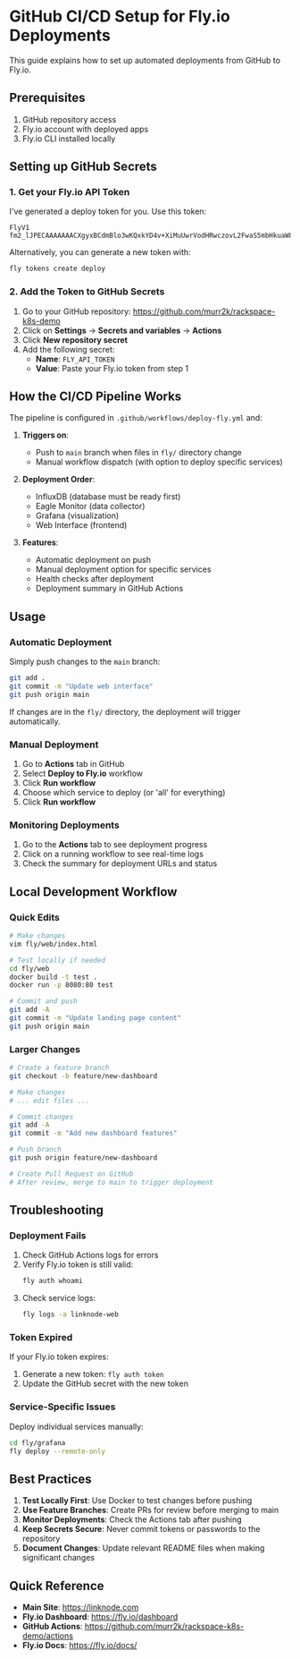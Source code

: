 # GitHub CI/CD Setup for Fly.io Deployments

This guide explains how to set up automated deployments from GitHub to Fly.io.

## Prerequisites

1. GitHub repository access
2. Fly.io account with deployed apps
3. Fly.io CLI installed locally

## Setting up GitHub Secrets

### 1. Get your Fly.io API Token

I've generated a deploy token for you. Use this token:
```
FlyV1 fm2_lJPECAAAAAAACXgyxBCdmBlo3wKQxkYD4v+XiMuUwrVodHRwczovL2FwaS5mbHkuaW8vdjGWAJLOABIpYR8Lk7lodHRwczovL2FwaS5mbHkuaW8vYWFhL3YxxDzAE6+vJHkj2lKRmK8UTIpjh0V5+OKPyWRG93kjqkcoB7jjo0sXnmPN2aa827s3F+Aoh4z7g2yntFy2d1LEToeNNJpiOe1lykxuoUsax/ZoFQSJzkTc0/9VFMlGony0vjerY1rkD9f/1SLjhJGmNWmdU3tlk7veT5T7OqpR3XTCI3Y6mSoAwu1pZ+c6Vg2SlAORgc4Ah6w/HwWRgqdidWlsZGVyH6J3Zx8BxCDa1NiG+ubiNfY09QfyBTg2vCUpZKHA5FP9/TDYYV1DRw==,fm2_lJPEToeNNJpiOe1lykxuoUsax/ZoFQSJzkTc0/9VFMlGony0vjerY1rkD9f/1SLjhJGmNWmdU3tlk7veT5T7OqpR3XTCI3Y6mSoAwu1pZ+c6VsQQVIvdW5nRtmyeXgt/ZtCUAMO5aHR0cHM6Ly9hcGkuZmx5LmlvL2FhYS92MZgEks5ofSK1zo4VKNMXzgARdJQKkc4AEXSUDMQQHpx01htYAEuwjI3Ohx+cEcQgMp8uqEQ9j/HnrzfjfX/8oaHRxS02S7CGsnLSiDBB8tI=
```

Alternatively, you can generate a new token with:
```bash
fly tokens create deploy
```

### 2. Add the Token to GitHub Secrets

1. Go to your GitHub repository: https://github.com/murr2k/rackspace-k8s-demo
2. Click on **Settings** → **Secrets and variables** → **Actions**
3. Click **New repository secret**
4. Add the following secret:
   - **Name**: `FLY_API_TOKEN`
   - **Value**: Paste your Fly.io token from step 1

## How the CI/CD Pipeline Works

The pipeline is configured in `.github/workflows/deploy-fly.yml` and:

1. **Triggers on**:
   - Push to `main` branch when files in `fly/` directory change
   - Manual workflow dispatch (with option to deploy specific services)

2. **Deployment Order**:
   - InfluxDB (database must be ready first)
   - Eagle Monitor (data collector)
   - Grafana (visualization)
   - Web Interface (frontend)

3. **Features**:
   - Automatic deployment on push
   - Manual deployment option for specific services
   - Health checks after deployment
   - Deployment summary in GitHub Actions

## Usage

### Automatic Deployment

Simply push changes to the `main` branch:
```bash
git add .
git commit -m "Update web interface"
git push origin main
```

If changes are in the `fly/` directory, the deployment will trigger automatically.

### Manual Deployment

1. Go to **Actions** tab in GitHub
2. Select **Deploy to Fly.io** workflow
3. Click **Run workflow**
4. Choose which service to deploy (or 'all' for everything)
5. Click **Run workflow**

### Monitoring Deployments

1. Go to the **Actions** tab to see deployment progress
2. Click on a running workflow to see real-time logs
3. Check the summary for deployment URLs and status

## Local Development Workflow

### Quick Edits
```bash
# Make changes
vim fly/web/index.html

# Test locally if needed
cd fly/web
docker build -t test .
docker run -p 8080:80 test

# Commit and push
git add -A
git commit -m "Update landing page content"
git push origin main
```

### Larger Changes
```bash
# Create a feature branch
git checkout -b feature/new-dashboard

# Make changes
# ... edit files ...

# Commit changes
git add -A
git commit -m "Add new dashboard features"

# Push branch
git push origin feature/new-dashboard

# Create Pull Request on GitHub
# After review, merge to main to trigger deployment
```

## Troubleshooting

### Deployment Fails

1. Check GitHub Actions logs for errors
2. Verify Fly.io token is still valid:
   ```bash
   fly auth whoami
   ```
3. Check service logs:
   ```bash
   fly logs -a linknode-web
   ```

### Token Expired

If your Fly.io token expires:
1. Generate a new token: `fly auth token`
2. Update the GitHub secret with the new token

### Service-Specific Issues

Deploy individual services manually:
```bash
cd fly/grafana
fly deploy --remote-only
```

## Best Practices

1. **Test Locally First**: Use Docker to test changes before pushing
2. **Use Feature Branches**: Create PRs for review before merging to main
3. **Monitor Deployments**: Check the Actions tab after pushing
4. **Keep Secrets Secure**: Never commit tokens or passwords to the repository
5. **Document Changes**: Update relevant README files when making significant changes

## Quick Reference

- **Main Site**: https://linknode.com
- **Fly.io Dashboard**: https://fly.io/dashboard
- **GitHub Actions**: https://github.com/murr2k/rackspace-k8s-demo/actions
- **Fly.io Docs**: https://fly.io/docs/